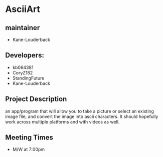# AsciiArt

## maintainer

- Kane-Louderback

## Developers:

- kb064381
- CoryZ182
- StandingFuture
- Kane-Louderback

## Project Description

an app/program that will allow you to take a picture or select an existing image file, and convert the image into ascii characters. It should hopefully work across multiple platforms and with videos as well.

## Meeting Times

- M/W at 7:00pm
